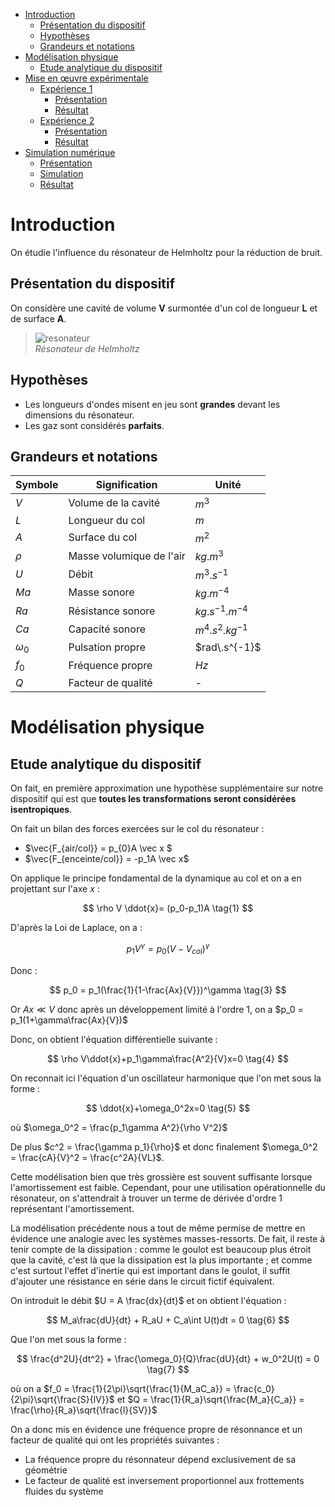 - [Introduction](#intro)
  - [Présentation du dispositif](#pres)
  - [Hypothèses](#hypotheses)
  - [Grandeurs et notations](#grandeurs)
- [Modélisation physique](#modele)
  - [Etude analytique du dispositif](#analytique)
- [Mise en œuvre expérimentale](#exp)
  - [Expérience 1](#exp1)
    - [Présentation](#pres1)
    - [Résultat](#res1)
  - [Expérience 2](#exp2)
    - [Présentation](#pres2)
    - [Résultat](#res2)
- [Simulation numérique](#sim)
  - [Présentation](#simpres)
  - [Simulation](#simsim)
  - [Résultat](#simres)

<h4 id="intro"></h4>

# Introduction

On étudie l'influence du résonateur de Helmholtz pour la réduction de bruit.

<h4 id="pres"></h4>

## Présentation du dispositif

On considère une cavité de volume **V** surmontée d'un col de longueur **L** et de surface **A**.

> ![resonateur](https://upload.wikimedia.org/wikipedia/commons/1/1a/Helmholtz_Resonator.png) \
> *Résonateur de Helmholtz*

<h4 id="hypotheses"></h4>

## Hypothèses

- Les longueurs d'ondes misent en jeu sont __grandes__ devant les dimensions du résonateur.
- Les gaz sont considérés __parfaits__.

<h4 id="grandeurs"></h4>

## Grandeurs et notations


| Symbole    | Signification            | Unité                      |
|------------|--------------------------|----------------------------|
| $V$        | Volume de la cavité      | $m^3$                      |
| $L$        | Longueur du col          | $m$                        |
| $A$        | Surface du col           | $m^2$                      |
| $\rho$     | Masse volumique de l'air | $kg.m^3$                   |
| $U$        | Débit                    | $m^3.s^{-1}$           |
| $Ma$       | Masse sonore             | $kg.m^{-4}$            |
| $Ra$       | Résistance sonore        | $kg.s^{-1}.m^{-4}$ |
| $Ca$       | Capacité sonore          | $m^4.s^2.kg^{-1}$ |
| $\omega_0$ | Pulsation propre         | $rad\.s^{-1}$           |
| $f_0$      | Fréquence propre         | $Hz$                       |
| $Q$        | Facteur de qualité       | -                          |

<h4 id="modele"></h4>

# Modélisation physique

<h4 id="analytique"></h4>

## Etude analytique du dispositif

On fait, en première approximation une hypothèse supplémentaire sur notre dispositif qui est que __toutes les transformations seront considérées isentropiques__.

On fait un bilan des forces exercées sur le col du résonateur :

- $\vec{F_{air/col}} = p_{0}A \vec x $
- $\vec{F_{enceinte/col}} = -p_1A \vec x$

On applique le principe fondamental de la dynamique au col et on a en projettant sur l'axe $x$ :

$$
\rho V \ddot{x}= (p_0-p_1)A \tag{1}
$$

D'après la Loi de Laplace, on a :

$$
p_1V^\gamma = p_0(V - V_{col})^\gamma \tag{2}
$$

Donc :

$$
p_0 = p_1(\frac{1}{1-\frac{Ax}{V}})^\gamma \tag{3}
$$

Or $Ax \ll V$ donc après un développement limité à l'ordre 1, on a $p_0 = p_1(1+\gamma\frac{Ax}{V})$

Donc, on obtient l'équation différentielle suivante :

$$
\rho V\ddot{x}+p_1\gamma\frac{A^2}{V}x=0 \tag{4}
$$

On reconnait ici l'équation d'un oscillateur harmonique que l'on met sous la forme :

$$
\ddot{x}+\omega_0^2x=0 \tag{5}
$$

où $\omega_0^2 = \frac{p_1\gamma A^2}{\rho V^2}$

De plus $c^2 = \frac{\gamma p_1}{\rho}$ et donc finalement $\omega_0^2 = \frac{cA}{V}^2 = \frac{c^2A}{VL}$.

Cette modélisation bien que très grossière est souvent suffisante lorsque l'amortissement est faible.
Cependant, pour une utilisation opérationnelle du résonateur, on s'attendrait à trouver un terme de dérivée d'ordre 1 représentant l'amortissement.

La modélisation précédente nous a tout de même permise de mettre en évidence une analogie avec les systèmes masses-ressorts.
De fait, il reste à tenir compte de la dissipation : comme le goulot est beaucoup plus étroit que la cavité, c'est là que la dissipation est la plus importante ; et comme c'est surtout l'effet d'inertie qui est important dans le goulot, il suffit d'ajouter une résistance en série dans le circuit fictif équivalent.

On introduit le débit $U = A \frac{dx}{dt}$ et on obtient l'équation :

$$
M_a\frac{dU}{dt} + R_aU + C_a\int U(t)dt = 0 \tag{6}
$$

Que l'on met sous la forme :

$$
\frac{d^2U}{dt^2} + \frac{\omega_0}{Q}\frac{dU}{dt} + w_0^2U(t) = 0 \tag{7}
$$

où on a $f_0 = \frac{1}{2\pi}\sqrt{\frac{1}{M_aC_a}} = \frac{c_0}{2\pi}\sqrt{\frac{S}{lV}}$ et $Q = \frac{1}{R_a}\sqrt{\frac{M_a}{C_a}} = \frac{\rho}{R_a}\sqrt{\frac{l}{SV}}$

On a donc mis en évidence une fréquence propre de résonnance et un facteur de qualité qui ont les propriétés suivantes :

- La fréquence propre du résonnateur dépend exclusivement de sa géométrie
- Le facteur de qualité est inversement proportionnel aux frottements fluides du système
